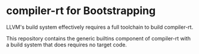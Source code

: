 # compiler-rt for Bootstrapping

LLVM's build system effectively requires a full toolchain to build compiler-rt.

This repository contains the generic builtins component of compiler-rt with a build system that does requires no target code.
